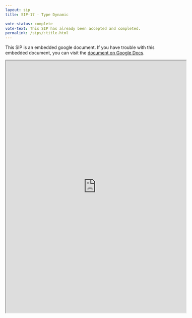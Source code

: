 ```yaml
---
layout: sip
title: SIP-17 - Type Dynamic

vote-status: complete
vote-text: This SIP has already been accepted and completed.
permalink: /sips/:title.html
---
```



This SIP is an embedded google document. If you have trouble with this embedded document, you can visit the [document on Google Docs](https://docs.google.com/document/d/1XaNgZ06AR7bXJA9-jHrAiBVUwqReqG4-av6beoLaf3U/edit).

<iframe
  src="https://docs.google.com/document/d/1XaNgZ06AR7bXJA9-jHrAiBVUwqReqG4-av6beoLaf3U/preview?"
  style="width:572px;height:800px;"> </iframe>
